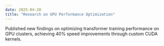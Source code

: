 ```yaml
---
date: 2025-04-20
title: "Research on GPU Performance Optimization"
---
```


Published new findings on optimizing transformer training performance on GPU clusters, achieving 40% speed improvements through custom CUDA kernels.
